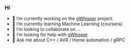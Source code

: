 ### Hi
- 🔭 I’m currently working on the [gWhisper](https://github.com/IBM/gWhisper) project.
- 🌱 I’m currently learning Machine Learning (coursera)
- 👯 I’m looking to collaborate on ...
- 🤔 I’m looking for help with [gWhisper](https://github.com/IBM/gWhisper)
- 💬 Ask me about C++ / AVR / Home automation / gRPC
